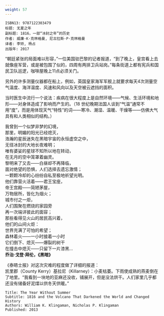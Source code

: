 ```yaml
---
weight: 57
---
```


```
ISBN13: 9787122303479
标题: 无夏之年
副标题: 1816，一部“冰封之年”的历史
作者: 威廉·K·克林格曼, 尼古拉斯·P·克林格曼
译者: 李矫, 杨占
出版年: 2017
```

“朝廷紧张的局面难以形容，”一位美国驻巴黎的记者报道，“到了晚上，皇宫看上去就像座军营，或是被包围了似的，四周有两排卫兵站岗。”每条街道上都有宪兵和国民卫队巡逻，咖啡屋晚上11点必须关门。

另外的许多测量仪器都在船上，例如，英国皇家海军军舰上就要求每天4次测量空气温度、海洋温度、风速和风向以及天空被云遮挡的面积。

当时医生中流行一个说法：疾病在很大程度上是自然环境——气候、生活环境和地形——对身体造成了影响而产生的。（18 世纪晚期法国人谈到“气温”通常不用“度”，而是用体现天气“特性”的词——寒冷、潮湿、温暖、干燥等——仿佛大气具有和人类相似的结构。）

我曾到一个似梦非梦的幻境，  
那里，明媚的阳光已经熄灭，  
浩瀚的星辰迷失在黑暗宇宙的永恒虚空之中，  
无径冰封的大地长夜难明；  
唯有婆娑的星球不知所以地在转动，  
在无月的空中笼罩着幽灵。  
黎明来了又去——白昼却不再降临，  
面对绝望的恐惧，人们选择去遗忘激情；  
一颗颗冷却的心纷纷自私至极地祈望光明。  
他们靠营火活着——君王宝座，  
帝王宫殿——简陋茅屋，  
万物居所，皆化为烟火；  
城市付之一炬，  
人们围聚在燃烧的家园旁  
再一次端详彼此的面容；  
那些看得见火山的居民高兴着，  
他们的山间火炬：  
世界充满了可怕的希望；  
森林着火——一小时接着一小时  
它们倒下、熄灭——爆裂的树干  
在撞击中熄灭——只留下一片漆黑…  
**乔治·戈登·拜伦，《黑暗》**

《泰晤士报》对这次灾难的程度做了详细的报道：  
凯里郡（County Kerry）基拉尼（Killarney）：小麦枯萎。下雨使成熟的燕麦倒在了地里。“我看到一块地的亚麻还没收，铺展开，但是没法烘干。人们家里几乎都还没有储备好泥煤以供冬天供暖。”

```
Title: The Year Without Summer
Subtitle: 1816 and the Volcano That Darkened the World and Changed History
Authors: William K. Klingaman, Nicholas P. Klingaman
Published: 2013
```